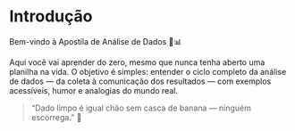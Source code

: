 # Introdução

Bem-vindo à Apostila de Análise de Dados 🍌📊

Aqui você vai aprender do zero, mesmo que nunca tenha aberto uma planilha na vida. O objetivo é simples: entender o ciclo completo da análise de dados — da coleta à comunicação dos resultados — com exemplos acessíveis, humor e analogias do mundo real.

> “Dado limpo é igual chão sem casca de banana — ninguém escorrega.” 🍌